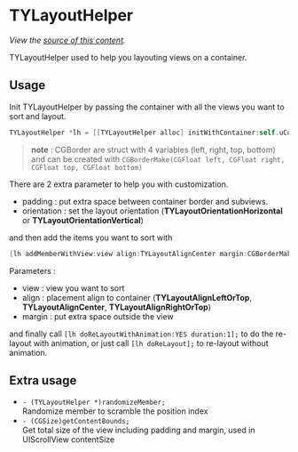 TYLayoutHelper
===========

*View the [source of this content](https://github.com/TekYin/MordinSolus/tree/master/TYLayoutHelper).*

TYLayoutHelper used to help you layouting views on a container. 

Usage
-------------------------

Init TYLayoutHelper by passing the container with all the views you want to sort and layout.

```objective-c
TYLayoutHelper *lh = [[TYLayoutHelper alloc] initWithContainer:self.uContainer padding:CGBorderMake(0, 0, 0, 0) orientation:TYLayoutOrientationHorizontal];
```

>__note__ : CGBorder are struct with 4 variables (left, right, top, bottom) and can be created with ```CGBorderMake(CGFloat left, CGFloat right, CGFloat top, CGFloat bottom)``` 

There are 2 extra parameter to help you with customization.
 + padding : put extra space between container border and subviews. 
 + orientation : set the layout orientation (__TYLayoutOrientationHorizontal__ or __TYLayoutOrientationVertical__) 

and then add the items you want to sort with 

```objective-c
[lh addMemberWithView:view align:TYLayoutAlignCenter margin:CGBorderMake(2, 2, 2, 2)];
````
Parameters :
 + view : view you want to sort
 + align : placement align to container (__TYLayoutAlignLeftOrTop__, __TYLayoutAlignCenter__, __TYLayoutAlignRightOrTop__)
 + margin : put extra space outside the view

and finally call ```[lh doReLayoutWithAnimation:YES duration:1];``` to do the re-layout with animation, or just call ```[lh doReLayout];``` to re-layout without animation.

Extra usage
---------------------------

+ ```- (TYLayoutHelper *)randomizeMember;```  
Randomize member to scramble the position index
+ ```- (CGSize)getContentBounds;```  
Get total size of the view including padding and margin, used in UIScrollView contentSize
